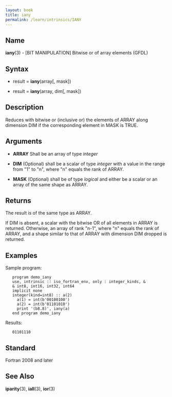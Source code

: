 ```yaml
---
layout: book
title: iany
permalink: /learn/intrinsics/IANY
---
```

## __Name__

__iany__(3) - \[BIT MANIPULATION\] Bitwise or of array elements
(GFDL)

## __Syntax__

  - result = __iany__(array\[, mask\])

  - result = __iany__(array, dim\[, mask\])

## __Description__

Reduces with bitwise or (inclusive or) the elements of ARRAY along
dimension DIM if the corresponding element in MASK is TRUE.

## __Arguments__

  - __ARRAY__
    Shall be an array of type _integer_

  - __DIM__
    (Optional) shall be a scalar of type _integer_ with a value in the
    range from "1" to "n", where "n" equals the rank of ARRAY.

  - __MASK__
    (Optional) shall be of type _logical_ and either be a scalar or an
    array of the same shape as ARRAY.

## __Returns__

The result is of the same type as ARRAY.

If DIM is absent, a scalar with the bitwise OR of all elements in ARRAY
is returned. Otherwise, an array of rank "n-1", where "n" equals the
rank of ARRAY, and a shape similar to that of ARRAY with dimension DIM
dropped is returned.

## __Examples__

Sample program:

```
   program demo_iany
   use, intrinsic :: iso_fortran_env, only : integer_kinds, &
   & int8, int16, int32, int64
   implicit none
   integer(kind=int8) :: a(2)
     a(1) = int(b'00100100')
     a(2) = int(b'01101010')
     print '(b8.8)', iany(a)
   end program demo_iany
```

Results:

```
   01101110
```

## __Standard__

Fortran 2008 and later

## __See Also__

__iparity__(3), __iall__(3), __ior__(3)
